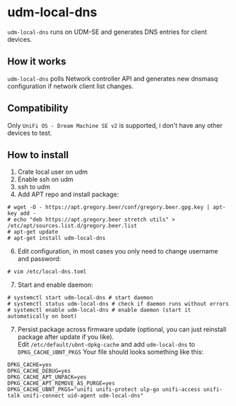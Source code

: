 # udm-local-dns

`udm-local-dns` runs on UDM-SE and generates DNS entries for client devices.


## How it works
`udm-local-dns` polls Network controller API and generates new dnsmasq configuration if network client list changes.


## Compatibility
Only `UniFi OS - Dream Machine SE v2` is supported, i don't have any other devices to test.


## How to install 
1. Crate local user on udm
2. Enable ssh on udm
4. ssh to udm
5. Add APT repo and install package:
```
# wget -O - https://apt.gregory.beer/conf/gregory.beer.gpg.key | apt-key add -
# echo "deb https://apt.gregory.beer stretch utils" > /etc/apt/sources.list.d/gregory.beer.list
# apt-get update
# apt-get install udm-local-dns
```

6. Edit configuration, in most cases you only need to change username and password:
```
# vim /etc/local-dns.toml
```

7. Start and enable daemon:
```
# systemctl start udm-local-dns # start daemon 
# systemctl status udm-local-dns # check if daemon runs without errors
# systemctl enable udm-local-dns # enable daemon (start it automatically on boot)

```
7. Persist package across firmware update (optional, you can just reinstall package after update if you like).<br>
Edit `/etc/default/ubnt-dpkg-cache` and add `udm-local-dns` to `DPKG_CACHE_UBNT_PKGS`
Your file should looks something like this:
```
DPKG_CACHE=yes
DPKG_CACHE_DEBUG=yes
DPKG_CACHE_APT_UNPACK=yes
DPKG_CACHE_APT_REMOVE_AS_PURGE=yes
DPKG_CACHE_UBNT_PKGS="unifi unifi-protect ulp-go unifi-access unifi-talk unifi-connect uid-agent udm-local-dns"
```

